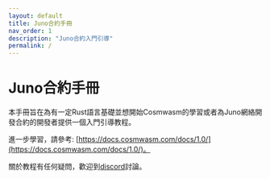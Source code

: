 ```yaml
---
layout: default
title: Juno合約手冊
nav_order: 1
description: "Juno合約入門引導"
permalink: /
---
```


# Juno合約手冊

本手冊旨在為有一定Rust語言基礎並想開始Cosmwasm的學習或者為Juno網絡開發合約的開發者提供一個入門引導教程。

進一步學習，請參考: [https://docs.cosmwasm.com/docs/1.0/](https://docs.cosmwasm.com/docs/1.0/)。

關於教程有任何疑問，歡迎到[discord](https://discord.com/channels/816256689078403103/976825389173317642)討論。
